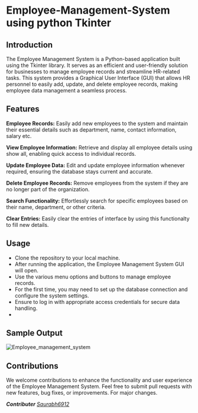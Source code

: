 # Employee-Management-System using python Tkinter

## Introduction
The Employee Management System is a Python-based application built using the Tkinter library. 
It serves as an efficient and user-friendly solution for businesses to manage employee records and streamline HR-related tasks. 
This system provides a Graphical User Interface (GUI) that allows HR personnel to easily add, update, and delete employee records, 
making employee data management a seamless process.

## Features
**Employee Records:** Easily add new employees to the system and maintain their essential details such as department, name, contact information, salary etc.

**View Employee Information:** Retrieve and display all employee details using show all, enabling quick access to individual records.

**Update Employee Data:** Edit and update employee information whenever required, ensuring the database stays current and accurate.

**Delete Employee Records:** Remove employees from the system if they are no longer part of the organization.

**Search Functionality:** Effortlessly search for specific employees based on their name, department, or other criteria.

**Clear Entries:** Easily clear the entries of interface by using this functionalty to fill new details.

## Usage
* Clone the repository to your local machine.
* After running the application, the Employee Management System GUI will open.
* Use the various menu options and buttons to manage employee records.
* For the first time, you may need to set up the database connection and configure the system settings.
* Ensure to log in with appropriate access credentials for secure data handling.
* 
## Sample Output
![Employee_management_system](https://github.com/Saurabh6912/Employee-Management-System/assets/135308872/21e44c42-61be-4479-99f8-bf94b5a085b1)
## Contributions
We welcome contributions to enhance the functionality and user experience of the Employee Management System. Feel free to submit pull requests with new features,
bug fixes, or improvements. For major changes.

***Contributer** [Saurabh6912](https://github.com/Saurabh6912)*
